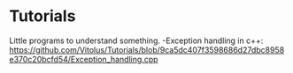 # Tutorials
Little programs to understand something.
-Exception handling in c++: https://github.com/Vitolus/Tutorials/blob/9ca5dc407f3598686d27dbc8958e370c20bcfd54/Exception_handling.cpp
